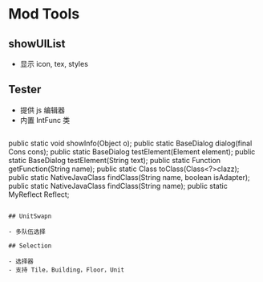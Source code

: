 # Mod Tools

## showUIList

- 显示 icon, tex, styles

## Tester

- 提供 js 编辑器
- 内置 IntFunc 类
  ```java
public static void showInfo(Object o);
public static BaseDialog dialog(final Cons<BaseDialog> cons);
public static BaseDialog testElement(Element element);
public static BaseDialog testElement(String text);
public static Function<?> getFunction(String name);
public static Class<?> toClass(Class<?>clazz);
public static NativeJavaClass findClass(String name, boolean isAdapter);
public static NativeJavaClass findClass(String name);
public static MyReflect Reflect;
  ```

## UnitSwapn

- 多队伍选择

## Selection

- 选择器
- 支持 Tile，Building，Floor，Unit
